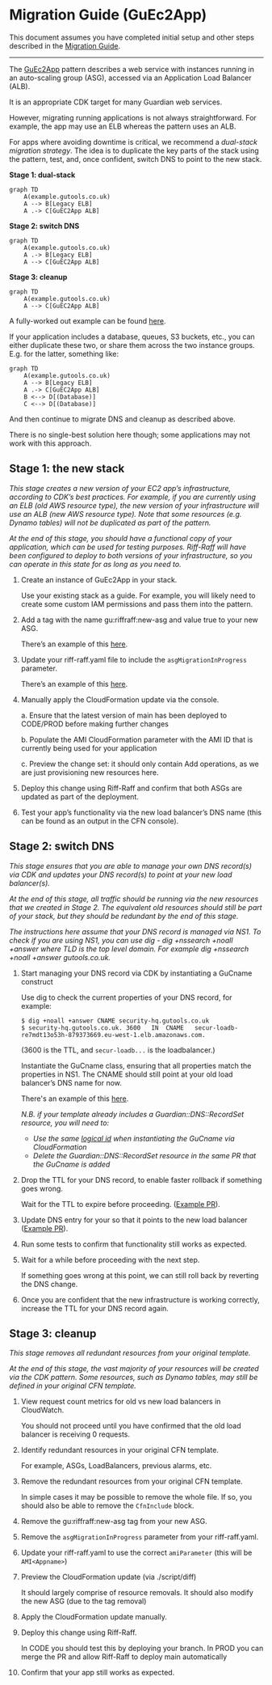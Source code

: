 # Migration Guide (GuEc2App)

This document assumes you have completed initial setup and other steps described
in the [Migration Guide](./migration-guide.md).

---

The [GuEc2App](https://guardian.github.io/cdk/classes/index.GuEc2App.html)
pattern describes a web service with instances running in an auto-scaling group
(ASG), accessed via an Application Load Balancer (ALB).

It is an appropriate CDK target for many Guardian web services.

However, migrating running applications is not always straightforward. For
example, the app may use an ELB whereas the pattern uses an ALB.

For apps where avoiding downtime is critical, we recommend a _dual-stack
migration strategy_. The idea is to duplicate the key parts of the stack using
the pattern, test, and, once confident, switch DNS to point to the new stack.

**Stage 1: dual-stack**

```mermaid
graph TD
    A(example.gutools.co.uk)
    A --> B[Legacy ELB]
    A .-> C[GuEC2App ALB]
```

**Stage 2: switch DNS**

```mermaid
graph TD
    A(example.gutools.co.uk)
    A .-> B[Legacy ELB]
    A --> C[GuEC2App ALB]
```

**Stage 3: cleanup**

```mermaid
graph TD
    A(example.gutools.co.uk)
    A --> C[GuEC2App ALB]
```

A fully-worked out example can be found
[here](https://github.com/guardian/amigo/pulls?q=is%3Apr+is%3Aclosed+author%3Aakash1810+label%3Acfn-yaml-to-cdk).

If your application includes a database, queues, S3 buckets, etc., you can either
duplicate these two, or share them across the two instance groups. E.g. for the
latter, something like:

```mermaid
graph TD
    A(example.gutools.co.uk)
    A --> B[Legacy ELB]
    A .-> C[GuEC2App ALB]
    B <--> D[(Database)]
    C <--> D[(Database)]
```

And then continue to migrate DNS and cleanup as described above.

There is no single-best solution here though; some applications may not work
with this approach.

## Stage 1: the new stack

_This stage creates a new version of your EC2 app’s infrastructure, according to
CDK’s best practices. For example, if you are currently using an ELB (old AWS
resource type), the new version of your infrastructure will use an ALB (new AWS
resource type). Note that some resources (e.g. Dynamo tables) will not be
duplicated as part of the pattern._

_At the end of this stage, you should have a functional copy of your
application, which can be used for testing purposes. Riff-Raff will have been
configured to deploy to both versions of your infrastructure, so you can operate
in this state for as long as you need to._

1.  Create an instance of GuEc2App in your stack.

    Use your existing stack as a guide. For example, you will likely need to
    create some custom IAM permissions and pass them into the pattern.

2.  Add a tag with the name gu:riffraff:new-asg and value true to your new ASG.

    There’s an example of this
    [here](https://github.com/guardian/amigo/pull/632/files#diff-78d894e83ca4cb48af587f94e9f8986cc0592d412273ef99246b30c644ae5098R303-R308).

3.  Update your riff-raff.yaml file to include the `asgMigrationInProgress` parameter.

    There’s an example of this
    [here](https://github.com/guardian/amigo/pull/632/files#diff-8bd759df9f9dfeeb4ba5ee57a1c7a0a3563f8281a526b49854ecb6972102aaa8R10).

4.  Manually apply the CloudFormation update via the console.

    a. Ensure that the latest version of main has been deployed to CODE/PROD
    before making further changes

    b. Populate the AMI<App> CloudFormation parameter with the AMI ID that is
    currently being used for your application

    c. Preview the change set: it should only contain Add operations, as we are
    just provisioning new resources here.

5.  Deploy this change using Riff-Raff and confirm that both ASGs are updated
    as part of the deployment.

6.  Test your app’s functionality via the new load balancer’s DNS name (this can
    be found as an output in the CFN console).

## Stage 2: switch DNS

_This stage ensures that you are able to manage your own DNS record(s) via CDK and updates your DNS record(s) to point at your new load balancer(s)._

_At the end of this stage, all traffic should be running via the new resources that we created in Stage 2. The equivalent old resources should still be part of your stack, but they should be redundant by the end of this stage._

_The instructions here assume that your DNS record is managed via NS1. To check if you are using NS1, you can use dig - dig +nssearch +noall +answer <TLD> where TLD is the top level domain. For example dig +nssearch +noall +answer gutools.co.uk._

1.  Start managing your DNS record via CDK by instantiating a GuCname construct

    Use dig to check the current properties of your DNS record, for example:

    ```
    $ dig +noall +answer CNAME security-hq.gutools.co.uk
    $ security-hq.gutools.co.uk. 3600	IN	CNAME	secur-loadb-re7mdt13o53h-879373669.eu-west-1.elb.amazonaws.com.
    ```

    (3600 is the TTL, and `secur-loadb...` is the loadbalancer.)

    Instantiate the GuCname class, ensuring that all properties match the
    properties in NS1. The CNAME should still point at your old load balancer’s
    DNS name for now.

    There's an example of this
    [here](https://github.com/guardian/security-hq/pull/336/files#diff-f38efbe4db4fb3d00ad6e3d6792a8d0e4fa818b3b974cb9d012ce2e81a242bfc).

    _N.B. if your template already includes a Guardian::DNS::RecordSet resource,
    you will need to:_

    - _Use the same [logical
      id](https://docs.aws.amazon.com/AWSCloudFormation/latest/UserGuide/resources-section-structure.html)
      when instantiating the GuCname via CloudFormation_
    - _Delete the Guardian::DNS::RecordSet resource in the same PR that the
      GuCname is added_

2.  Drop the TTL for your DNS record, to enable faster rollback if something goes wrong.

    Wait for the TTL to expire before proceeding. ([Example
    PR](https://github.com/guardian/security-hq/pull/338/files)).

3.  Update DNS entry for your so that it points to the new load balancer
    ([Example PR](https://github.com/guardian/security-hq/pull/339/files)).

4.  Run some tests to confirm that functionality still works as expected.

5.  Wait for a while before proceeding with the next step.

    If something goes wrong at this point, we can still roll back by reverting
    the DNS change.

6.  Once you are confident that the new infrastructure is working correctly, increase the TTL for your DNS record again.

## Stage 3: cleanup

_This stage removes all redundant resources from your original template._

_At the end of this stage, the vast majority of your resources will be created
via the CDK pattern. Some resources, such as Dynamo tables, may still be defined
in your original CFN template._

1. View request count metrics for old vs new load balancers in CloudWatch.

   You should not proceed until you have confirmed that the old load balancer is
   receiving 0 requests.

2. Identify redundant resources in your original CFN template.

   For example, ASGs, LoadBalancers, previous alarms, etc.

3. Remove the redundant resources from your original CFN template.

   In simple cases it may be possible to remove the whole file. If so, you
   should also be able to remove the `CfnInclude` block.

4. Remove the gu:riffraff:new-asg tag from your new ASG.

5. Remove the `asgMigrationInProgress` parameter from your riff-raff.yaml.

6. Update your riff-raff.yaml to use the correct `amiParameter` (this will be `AMI<Appname>`)

7. Preview the CloudFormation update (via ./script/diff)

   It should largely comprise of resource removals. It should also modify the
   new ASG (due to the tag removal)

8. Apply the CloudFormation update manually.

9. Deploy this change using Riff-Raff.

   In CODE you should test this by deploying your branch. In PROD you can merge
   the PR and allow Riff-Raff to deploy main automatically

10. Confirm that your app still works as expected.
